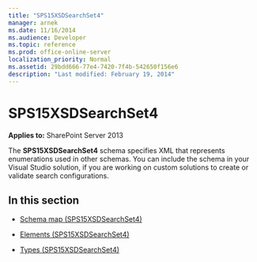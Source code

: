 ```yaml
---
title: "SPS15XSDSearchSet4"
manager: arnek
ms.date: 11/16/2014
ms.audience: Developer
ms.topic: reference
ms.prod: office-online-server
localization_priority: Normal
ms.assetid: 29bdd666-77e4-7420-7f4b-542650f156e6
description: "Last modified: February 19, 2014"
---
```


# SPS15XSDSearchSet4

**Applies to:** SharePoint Server 2013 
 
The **SPS15XSDSearchSet4** schema specifies XML that represents enumerations used in other schemas. You can include the schema in your Visual Studio solution, if you are working on custom solutions to create or validate search configurations. 
  
## In this section

- [Schema map (SPS15XSDSearchSet4)](schema-map-sps15xsdsearchset4.md)
    
- [Elements (SPS15XSDSearchSet4)](elements-sps15xsdsearchset4.md)
    
- [Types (SPS15XSDSearchSet4)](types-sps15xsdsearchset4.md)
    

